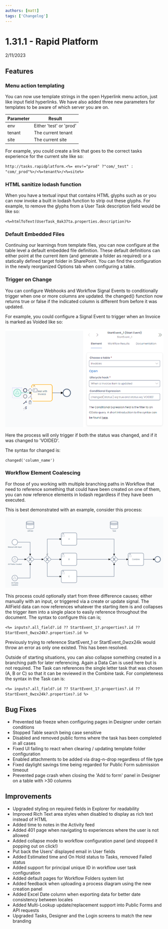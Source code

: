 ```yaml
---
authors: [matt]
tags: ['Changelog']
---
```


# 1.31.1 - Rapid Platform
2/11/2023

## Features

### Menu action templating

You can now use template strings in the open Hyperlink menu action, just like input field hyperlinks. We have also added three new parameters for templates to be aware of which server you are on. 

| Parameter | Result |
| --- | --- |
| env | Either 'test' or 'prod' |
| tenant | The current tenant |
| site | The current site |

For example, you could create a link that goes to the correct tasks experience for the current site like so:

`http://tasks.rapidplatform.<%= env!="prod" ?"com/_test" : "com/_prod"%>/<%=tenant%>/<%=site%>`

### HTML sanitize lodash function

When you have a textual input that contains HTML glyphs such as  or you can now invoke a built in lodash function to strip out these glyphs. For example, to remove the glyphs from a User Task description field would be like so:

`<%=htmlToText(UserTask_0ak37ta.properties.description)%>`

### Default Embedded Files

Continuing our learnings from template files, you can now configure at the table level a default embedded file definition. These default definitions can either point at the current item (and generate a folder as required) or a statically defined target folder in SharePoint. You can find the configuration in the newly reorganized Options tab when configuring a table.

### Trigger on Change

You can configure Webhooks and Workflow Signal Events to conditionally trigger when one or more columns are updated. the changed() function now returns true or false if the indicated column is different from before it was updated.

For example, you could configure a Signal Event to trigger when an Invoice is marked as Voided like so:

![Changed condition in trigger event](<Changed condition in trigger event.png>)

Here the process will only trigger if both the status was changed, and if it was changed to 'VOIDED'.

The syntax for changed is:

`changed('column_name')`

### Workflow Element Coalescing

For those of you working with multiple branching paths in Workflow that need to reference something that could have been created on one of them, you can now reference elements in lodash regardless if they have been executed.

This is best demonstrated with an example, consider this process:

![Workflow collapsing to a single task](<Workflow collapsing to a single task.png>)

This process could optionally start from three difference causes; either manually with an input, or triggered via a create or update signal. The AllField data can now references whatever the starting item is and collapses the trigger item into a single place to easily reference throughout the document. The syntax to configure this can is;

`<%= inputs?.all_field?.id ?? StartEvent_1?.properties?.id ?? StartEvent_0wzx24k?.properties?.id %>`

Previously trying to reference StartEvent_1 or StartEvent_0wzx24k would throw an error as only one existed. This has been resolved.

Outside of starting situations, you can also collapse something created in a branching path for later referencing. Again a Data Can is used here but is not required. The Task can references the single letter task that was chosen (A, B or C) so that it can be reviewed in the Combine task. For completeness the syntax in the Task can is:

`<%= inputs?.all_field?.id ?? StartEvent_1?.properties?.id ?? StartEvent_0wzx24k?.properties?.id %>`

## Bug Fixes

- Prevented tab freeze when configuring pages in Designer under certain conditions
- Stopped Table search being case sensitive
- Disabled and removed public forms where the task has been completed in all cases
- Fixed UI failing to react when clearing / updating template folder configuration
- Enabled attachments to be added via drag-n-drop regardless of file type
- Fixed daylight savings time being regarded for Public Form submission timeout
- Prevented page crash when closing the 'Add to form' panel in Designer on a table with >30 columns

## Improvements

- Upgraded styling on required fields in Explorer for readability
- Improved Rich Text area styles when disabled to display as rich text instead of HTML
- Added time to notes in the Activity feed
- Added 401 page when navigating to experiences where the user is not allowed
- Added collapse mode to workflow configuration panel (and stopped it popping out on click!)
- Put back the Users' displayed email in User fields
- Added Estimated time and On Hold status to Tasks, removed Failed status
- Added support for principal unique ID in workflow user task configuration
- Added default pages for Workflow Folders system list
- Added feedback when uploading a process diagram using the new creation panel
- Added Excel Date column when exporting data for better date consistency between locales
- Added Multi-Lookup update/replacement support into Public Forms and API requests
- Upgraded Tasks, Designer and the Login screens to match the new branding